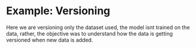# Example: Versioning 

Here we are versioning only the dataset used, the model isnt trained on the data, 
rather, the objective was to understand how the data is getting versioned when new data is added.
